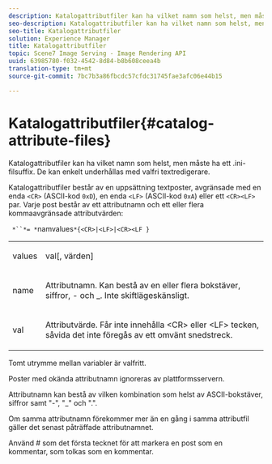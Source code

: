 ```yaml
---
description: Katalogattributfiler kan ha vilket namn som helst, men måste ha ett .ini-filsuffix. De kan enkelt underhållas med valfri textredigerare.
seo-description: Katalogattributfiler kan ha vilket namn som helst, men måste ha ett .ini-filsuffix. De kan enkelt underhållas med valfri textredigerare.
seo-title: Katalogattributfiler
solution: Experience Manager
title: Katalogattributfiler
topic: Scene7 Image Serving - Image Rendering API
uuid: 63985780-f032-4542-8d84-b8b608ceea4b
translation-type: tm+mt
source-git-commit: 7bc7b3a86fbcdc57cfdc31745fae3afc06e44b15

---
```



# Katalogattributfiler{#catalog-attribute-files}

Katalogattributfiler kan ha vilket namn som helst, men måste ha ett .ini-filsuffix. De kan enkelt underhållas med valfri textredigerare.

Katalogattributfiler består av en uppsättning textposter, avgränsade med en enda `<CR>` (ASCII-kod `0xD`), en enda `<LF>` (ASCII-kod `0xA`) eller ett `<CR><LF>` par. Varje post består av ett attributnamn och ett eller flera kommaavgränsade attributvärden:

` *``*= *`namvalues`*{<CR>|<LF>|<CR><LF }`

<table id="simpletable_0F879121670046AE9414298725961303"> 
 <tr class="strow"> 
  <td class="stentry"> <p><span class="varname"> values</span> </p> </td> 
  <td class="stentry"> <p><span class="codeph"> <span class="varname"> val</span>[,<span class="varname"> värden</span>]</span> </p> </td> 
 </tr> 
 <tr class="strow"> 
  <td class="stentry"> <p><span class="varname"> name</span> </p> </td> 
  <td class="stentry"> <p>Attributnamn. Kan bestå av en eller flera bokstäver, siffror, - och _. Inte skiftlägeskänsligt. </p></td> 
 </tr> 
 <tr class="strow"> 
  <td class="stentry"> <p><span class="varname"> val</span> </p></td> 
  <td class="stentry"> <p>Attributvärde. Får inte innehålla <span class="codeph"> &lt;CR&gt;</span> eller <span class="codeph"> &lt;LF&gt;</span> tecken, såvida det inte föregås av ett omvänt snedstreck. </p></td> 
 </tr> 
</table>

Tomt utrymme mellan variabler är valfritt.

Poster med okända attributnamn ignoreras av plattformsservern.

Attributnamn kan bestå av vilken kombination som helst av ASCII-bokstäver, siffror samt &quot;-&quot;, &quot;_&quot; och &quot;.&quot;.

Om samma attributnamn förekommer mer än en gång i samma attributfil gäller det senast påträffade attributnamnet.

Använd # som det första tecknet för att markera en post som en kommentar, som tolkas som en kommentar.
